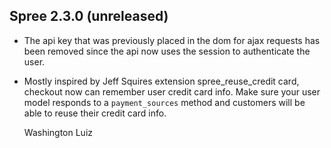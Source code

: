 ## Spree 2.3.0 (unreleased) ##

*   The api key that was previously placed in the dom for ajax requests has been
    removed since the api now uses the session to authenticate the user.

*   Mostly inspired by Jeff Squires extension spree_reuse_credit card, checkout
    now can remember user credit card info. Make sure your user model responds
    to a `payment_sources` method and customers will be able to reuse their
    credit card info.

    Washington Luiz
